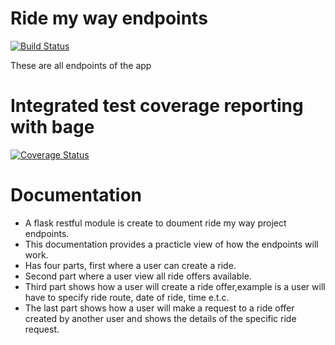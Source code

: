 # Ride my way endpoints


[![Build Status](https://travis-ci.org/Njaya2019/Ride-My-Way.svg?branch=endpoint)](https://travis-ci.org/Njaya2019/Ride-My-Way)


These are all endpoints of the app

# Integrated test coverage reporting with bage

[![Coverage Status](https://coveralls.io/repos/github/Njaya2019/Ride-My-Way/badge.svg)](https://coveralls.io/github/Njaya2019/Ride-My-Way)

# Documentation

- A flask restful module is create to doument ride my way project endpoints.
- This documentation provides a practicle view of how the endpoints will work.
- Has four parts, first where a user can create a ride.
- Second part where a user view all ride offers available.
- Third part shows how a user will create a ride offer,example is a user will    have to specify ride route, date of ride, time e.t.c.
- The last part shows how a user will make a request to a ride offer created     by another user and shows the details of the specific ride request. 



